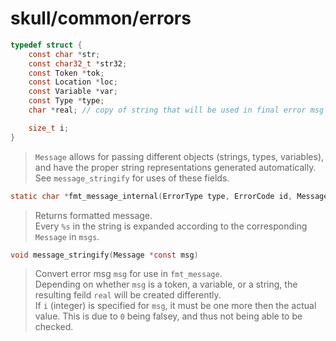 # skull/common/errors

```c
typedef struct {
	const char *str;
	const char32_t *str32;
	const Token *tok;
	const Location *loc;
	const Variable *var;
	const Type *type;
	char *real; // copy of string that will be used in final error msg

	size_t i;
}
```

> `Message` allows for passing different objects (strings, types, variables),
> and have the proper string representations generated automatically.
> \
> See `message_stringify` for uses of these fields.

```c
static char *fmt_message_internal(ErrorType type, ErrorCode id, Message msgs[])
```

> Returns formatted message.
> \
> Every `%s` in the string is expanded according to the corresponding `Message`
> in `msgs`.

```c
void message_stringify(Message *const msg)
```

> Convert error msg `msg` for use in `fmt_message`.
> \
> Depending on whether `msg` is a token, a variable, or a string, the resulting
> feild `real` will be created differently.
> \
> If `i` (integer) is specified for `msg`, it must be one more then the actual
> value. This is due to `0` being falsey, and thus not being able to be checked.

